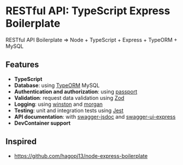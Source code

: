 # RESTful API: TypeScript Express Boilerplate

RESTful API Boilerplate => Node + TypeScript + Express + TypeORM + MySQL

## Features

- **TypeScript**
- **Database**: using [TypeORM](https://typeorm.io) MySQL
- **Authentication and authorization**: using [passport](http://www.passportjs.org)
- **Validation**: request data validation using [Zod](https://zod.dev)
- **Logging**: using [winston](https://github.com/winstonjs/winston) and [morgan](https://github.com/expressjs/morgan)
- **Testing**: unit and integration tests using [Jest](https://jestjs.io)
- **API documentation**: with [swagger-jsdoc](https://github.com/Surnet/swagger-jsdoc) and [swagger-ui-express](https://github.com/scottie1984/swagger-ui-express)
- **DevContainer support**

## Inspired

- https://github.com/hagopj13/node-express-boilerplate
